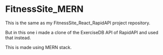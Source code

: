 ﻿# FitnessSite_MERN

 This is the same as my FitnessSite_React_RapidAPI project repository.

 But in this one i made a clone of the ExerciseDB API of RapidAPI and used that instead.

 This is made using MERN stack.
